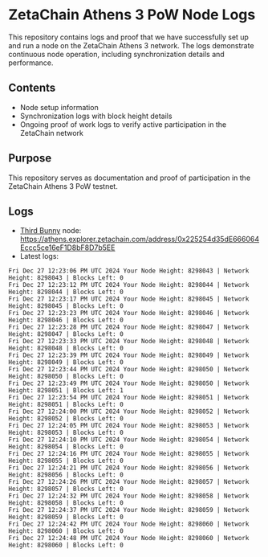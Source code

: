 # ZetaChain Athens 3 PoW Node Logs
This repository contains logs and proof that we have successfully set up and run a node on the ZetaChain Athens 3 network. The logs demonstrate continuous node operation, including synchronization details and performance.

## Contents
- Node setup information
- Synchronization logs with block height details
- Ongoing proof of work logs to verify active participation in the ZetaChain network

## Purpose
This repository serves as documentation and proof of participation in the ZetaChain Athens 3 PoW testnet.

## Logs

- [Third Bunny](https://thirdbunny.xyz/) node: https://athens.explorer.zetachain.com/address/0x225254d35dE666064Eccc5ce16eF1D8bF8D7b5EE
- Latest logs:
```
Fri Dec 27 12:23:06 PM UTC 2024 Your Node Height: 8298043 | Network Height: 8298043 | Blocks Left: 0
Fri Dec 27 12:23:12 PM UTC 2024 Your Node Height: 8298044 | Network Height: 8298044 | Blocks Left: 0
Fri Dec 27 12:23:17 PM UTC 2024 Your Node Height: 8298045 | Network Height: 8298045 | Blocks Left: 0
Fri Dec 27 12:23:23 PM UTC 2024 Your Node Height: 8298046 | Network Height: 8298046 | Blocks Left: 0
Fri Dec 27 12:23:28 PM UTC 2024 Your Node Height: 8298047 | Network Height: 8298047 | Blocks Left: 0
Fri Dec 27 12:23:33 PM UTC 2024 Your Node Height: 8298048 | Network Height: 8298048 | Blocks Left: 0
Fri Dec 27 12:23:39 PM UTC 2024 Your Node Height: 8298049 | Network Height: 8298049 | Blocks Left: 0
Fri Dec 27 12:23:44 PM UTC 2024 Your Node Height: 8298050 | Network Height: 8298050 | Blocks Left: 0
Fri Dec 27 12:23:49 PM UTC 2024 Your Node Height: 8298050 | Network Height: 8298051 | Blocks Left: 1
Fri Dec 27 12:23:54 PM UTC 2024 Your Node Height: 8298051 | Network Height: 8298051 | Blocks Left: 0
Fri Dec 27 12:24:00 PM UTC 2024 Your Node Height: 8298052 | Network Height: 8298052 | Blocks Left: 0
Fri Dec 27 12:24:05 PM UTC 2024 Your Node Height: 8298053 | Network Height: 8298053 | Blocks Left: 0
Fri Dec 27 12:24:10 PM UTC 2024 Your Node Height: 8298054 | Network Height: 8298054 | Blocks Left: 0
Fri Dec 27 12:24:16 PM UTC 2024 Your Node Height: 8298055 | Network Height: 8298055 | Blocks Left: 0
Fri Dec 27 12:24:21 PM UTC 2024 Your Node Height: 8298056 | Network Height: 8298056 | Blocks Left: 0
Fri Dec 27 12:24:26 PM UTC 2024 Your Node Height: 8298057 | Network Height: 8298057 | Blocks Left: 0
Fri Dec 27 12:24:32 PM UTC 2024 Your Node Height: 8298058 | Network Height: 8298058 | Blocks Left: 0
Fri Dec 27 12:24:37 PM UTC 2024 Your Node Height: 8298059 | Network Height: 8298059 | Blocks Left: 0
Fri Dec 27 12:24:42 PM UTC 2024 Your Node Height: 8298060 | Network Height: 8298060 | Blocks Left: 0
Fri Dec 27 12:24:48 PM UTC 2024 Your Node Height: 8298060 | Network Height: 8298060 | Blocks Left: 0
```
